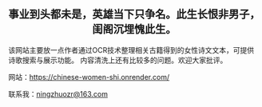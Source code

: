 <div style="text-align: center;">
  <h2>事业到头都未是，英雄当下只争名。此生长恨非男子，闺阁沉埋愧此生。</h2>
</div>

该网站主要放一点作者通过OCR技术整理相关古籍得到的女性诗文文本，可提供诗歌搜索与展示功能。
内容清洗上还有比较多的问题。欢迎大家批评。

网站：https://chinese-women-shi.onrender.com/

联系我：ningzhuozr@163.com
